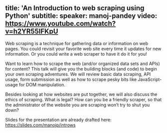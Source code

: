 title: 'An Introduction to web scraping using Python'
subtitle:
speaker: manoj-pandey
video: https://www.youtube.com/watch?v=h2YR55IFKpU
---
Web scraping is a technique for gathering data or information on web pages. You could revisit your favorite web site every time it updates for new information. Or you could write a web scraper to have it do it for you!

Want to learn how to scrape the web (and/or organized data sets and APIs) for content? This talk will give you the building blocks (and code) to begin your own scraping adventures. We will review basic data scraping, API usage, form submission as well as how to scrape pesky bits like JavaScript-usage for DOM manipulation.

Besides looking at how websites are put together, we will also discuss the ethics of scraping. What is legal? How can you be a friendly scraper, so that the administrator of the website you are scraping won’t try to shut you down?

Slides for the presentation are already drafted here:
https://slides.com/manojp/introws